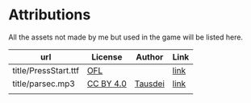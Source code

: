 # Attributions

All the assets not made by me but used in the game will be listed here.


| url 	| License 	| Author 	| Link 	|
|-----	|---------	|--------	|------	|
|   title/PressStart.ttf  	|      [OFL](https://scripts.sil.org/cms/scripts/page.php?site_id=nrsi&id=OFL)   	|        	|   [link](https://fonts.google.com/specimen/Press+Start+2P)   	|
|   title/parsec.mp3  	|      [CC BY 4.0](https://creativecommons.org/licenses/by/4.0/)   	|     [Tausdei](https://soundcloud.com/user-326308668)   	|    [link](https://opengameart.org/content/another-one-parsec)  	|
|     	|         	|        	|      	|
